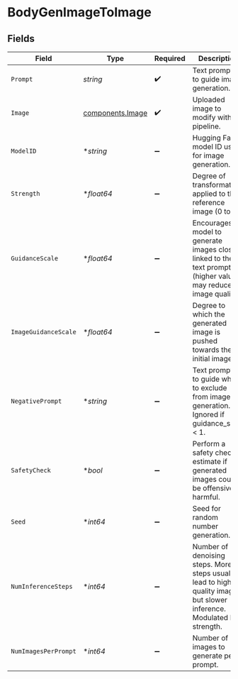 # BodyGenImageToImage


## Fields

| Field                                                                                                                    | Type                                                                                                                     | Required                                                                                                                 | Description                                                                                                              |
| ------------------------------------------------------------------------------------------------------------------------ | ------------------------------------------------------------------------------------------------------------------------ | ------------------------------------------------------------------------------------------------------------------------ | ------------------------------------------------------------------------------------------------------------------------ |
| `Prompt`                                                                                                                 | *string*                                                                                                                 | :heavy_check_mark:                                                                                                       | Text prompt(s) to guide image generation.                                                                                |
| `Image`                                                                                                                  | [components.Image](../../models/components/image.md)                                                                     | :heavy_check_mark:                                                                                                       | Uploaded image to modify with the pipeline.                                                                              |
| `ModelID`                                                                                                                | **string*                                                                                                                | :heavy_minus_sign:                                                                                                       | Hugging Face model ID used for image generation.                                                                         |
| `Strength`                                                                                                               | **float64*                                                                                                               | :heavy_minus_sign:                                                                                                       | Degree of transformation applied to the reference image (0 to 1).                                                        |
| `GuidanceScale`                                                                                                          | **float64*                                                                                                               | :heavy_minus_sign:                                                                                                       | Encourages model to generate images closely linked to the text prompt (higher values may reduce image quality).          |
| `ImageGuidanceScale`                                                                                                     | **float64*                                                                                                               | :heavy_minus_sign:                                                                                                       | Degree to which the generated image is pushed towards the initial image.                                                 |
| `NegativePrompt`                                                                                                         | **string*                                                                                                                | :heavy_minus_sign:                                                                                                       | Text prompt(s) to guide what to exclude from image generation. Ignored if guidance_scale < 1.                            |
| `SafetyCheck`                                                                                                            | **bool*                                                                                                                  | :heavy_minus_sign:                                                                                                       | Perform a safety check to estimate if generated images could be offensive or harmful.                                    |
| `Seed`                                                                                                                   | **int64*                                                                                                                 | :heavy_minus_sign:                                                                                                       | Seed for random number generation.                                                                                       |
| `NumInferenceSteps`                                                                                                      | **int64*                                                                                                                 | :heavy_minus_sign:                                                                                                       | Number of denoising steps. More steps usually lead to higher quality images but slower inference. Modulated by strength. |
| `NumImagesPerPrompt`                                                                                                     | **int64*                                                                                                                 | :heavy_minus_sign:                                                                                                       | Number of images to generate per prompt.                                                                                 |